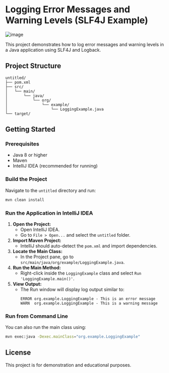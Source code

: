 # Logging Error Messages and Warning Levels (SLF4J Example)

![image](https://github.com/user-attachments/assets/f7bb0e66-0a12-4a14-ba76-0556a802d723)


This project demonstrates how to log error messages and warning levels in a Java application using SLF4J and Logback.

## Project Structure

```
untitled/
├── pom.xml
├── src/
│   └── main/
│       └── java/
│           └── org/
│               └── example/
│                   └── LoggingExample.java
└── target/
```

## Getting Started

### Prerequisites
- Java 8 or higher
- Maven
- IntelliJ IDEA (recommended for running)

### Build the Project

Navigate to the `untitled` directory and run:

```sh
mvn clean install
```

### Run the Application in IntelliJ IDEA

1. **Open the Project:**
   - Open IntelliJ IDEA.
   - Go to `File > Open...` and select the `untitled` folder.
2. **Import Maven Project:**
   - IntelliJ should auto-detect the `pom.xml` and import dependencies.
3. **Locate the Main Class:**
   - In the Project pane, go to `src/main/java/org/example/LoggingExample.java`.
4. **Run the Main Method:**
   - Right-click inside the `LoggingExample` class and select `Run 'LoggingExample.main()'`.
5. **View Output:**
   - The Run window will display log output similar to:
     ```
     ERROR org.example.LoggingExample - This is an error message
     WARN  org.example.LoggingExample - This is a warning message
     ```

### Run from Command Line

You can also run the main class using:

```sh
mvn exec:java -Dexec.mainClass="org.example.LoggingExample"
```

## License

This project is for demonstration and educational purposes. 
